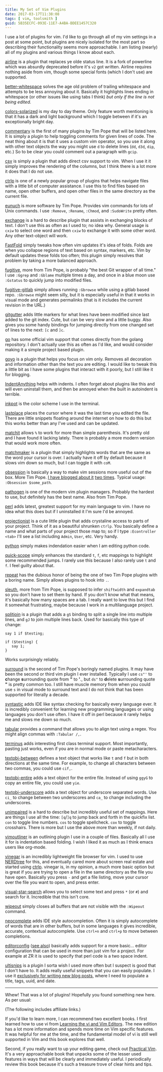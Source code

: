 ```yaml
---
title: My Set of Vim Plugins
date: 2017-03-17T11:38:08
tags: [ vim, toolsmith ]
guid: 5B35ECFC-093E-11E7-A4BA-BDEE1457C320
---
```

I use a lot of plugins for vim.  I'd like to go through all of my vim settings
in a post at some point, but plugins are nicely isolated for the most part so
describing their functionality seems more approachable.  I am listing (nearly)
all of my plugins and various things I know about each.

<!--more-->

[airline](https://github.com/vim-airline/vim-airline) is a plugin that replaces
ye olde status line.  It is a fork of powerline which was absurdly deprecated
before it's `v2` got written.  Airline requires nothing aside from vim, though
some special fonts (which I don't use) are supported.

[better-whitespace](https://github.com/ntpeters/vim-better-whitespace) solves
the age old problem of trailing whitespace and attempts to be less annoying
about it.  Basically it highlights lines ending in whitespace (or other issues
like using tabs I think) *but only if the line is not being edited.*

[colors-solarized](https://github.com/altercation/vim-colors-solarized) is my
day to day theme.  Only feature worth mentioning is that it has a dark and light
background which I toggle between if it's an exceptionally bright day.

[commentary](https://github.com/tpope/vim-commentary) is the first of many
plugins by Tim Pope that will be listed here.  It is simply a plugin to help
toggling comments for given lines of code.  The neat thing about it is that it
uses a custom vim operator, so you use it along with other text objects the way
you might use `d` to delete lines (`dd`, `d3d`, `dip`, etc.)  So to be clear you
could comment out a paragraph with `gcip`.

[csv](https://github.com/chrisbra/csv.vim) is simply a plugin that adds direct
csv support to vim.  When I use it it simply improves the rendering of the
columns, but I think there is a lot more it does that I do not use.

[ctrlp](https://github.com/ctrlpvim/ctrlp.vim) is one of a newly popular group
of plugins that helps navigate files with a little bit of computer assistance.
I use this to find files based on name, open other buffers, and open other files
in the same directory as the current file.

[eunuch](https://github.com/tpope/vim-eunuch) is more software by Tim Pope.
Provides vim commands for lots of Unix commands.  I use `:Remove`, `:Rename`,
`:Chmod`, and `:SudoWrite` pretty often.

[exchange](https://github.com/tommcdo/vim-exchange) is a hard to describe plugin
that assists in exchanging blocks of text.  I don't use this as often as I used
to; no idea why.  General usage is `cxiw` to select one word and then `cxiw` to
exchange it with some other word.  Any other text-object will work.

[FastFold](https://github.com/Konfekt/FastFold) simply tweaks how often vim
updates it's idea of folds.  Folds are when you collapse regions of text based
on syntax, markers, etc.  Vim by default updates these folds too often; this
plugin simply resolves that problem by taking a more balanced approach.

[fugitive](https://github.com/tpope/vim-fugitive), more from Tim Pope, is
probably "the best Git wrapper of all time."  I use `:Ggrep` and `:Gblame`
multiple times a day, and once in a blue moon use `:Gstatus` to quickly jump
into modified files.

[fugitive-gitlab](https://github.com/shumphrey/fugitive-gitlab.vim) simply
allows running `:Gbrowse` while using a gitlab based repo.  `:Gbrowse` might
seem silly, but it is especially useful in that it works in visual mode and
generates permalinks (that is it includes the current revision in the URL.)

[gitgutter](https://github.com/airblade/vim-gitgutter) adds little markers for
what lines have been modified since last added to the git index.  Cute, but can
be very slow and a little buggy.  Also gives you some handy bindings for jumping
directly from one changed set of lines to the next: `[c` and `]c`.

[go](https://golang.org/) has some official vim support that comes directly from
the golang repository.  I don't actually use this as often as I'd like, and
would consider making it a simple project based plugin.

[goyo](https://github.com/junegunn/goyo.vim) is a plugin that helps you focus on
vim only.  Removes all decoration and information other than the text you are
editing.  I would like to tweak this a little bit as I have some plugins that
interact with it poorly, but I still like it for blogging.

[IndentAnything](https://github.com/vim-scripts/IndentAnything) helps with
indents.  I often forget about plugins like this and will even uninstall them,
and then be annoyed when the built in autoindent is terrible.

[inkpot](https://github.com/ciaranm/inkpot) is the color scheme I use in the
terminal.

[lastplace](https://github.com/farmergreg/vim-lastplace) places the cursor where
it was the last time you edited the file.  There are little snippets floating
around the internet on how to do this but this works better than any I've used
and can be updated.

[matchit](http://www.vim.org/scripts/script.php?script%5Fid=39) allows `%` to
work for more than simple parenthesis.  It's pretty old and I have found it
lacking lately.  There is probably a more modern version that would work more
often.

[matchmaker](https://github.com/qstrahl/vim-matchmaker) is a plugin that simply
highlights words that are the same as the word your cursor is over.  I actually
have it off by default because it slows vim down so much, but I can toggle it
with `coM`.

[obsession](https://github.com/tpope/vim-obsession) is basically a way to make
vim sessions more useful out of the box. More Tim Pope.  [I have blogged about
it](https://blog.afoolishmanifesto.com/posts/vim-session-workflow/) [two
times](https://blog.afoolishmanifesto.com/posts/advanced-vim-sessions/).
Typical usage: `:Obsession $some_path`.

[pathogen](https://github.com/tpope/vim-pathogen) is one of the modern vim
plugin managers.  Probably the hardest to use, but definitely has the best name.
Also from Tim Pope.

[perl](https://github.com/vim-perl/vim-perl) adds latest, greatest support for
my main language to vim.  I have no idea what this does but if I uninstalled it
I'm sure I'd be annoyed.

[projectionist](https://github.com/tpope/vim-projectionist) is a cute little
plugin that adds crystaline access to parts of your project.  Think of it as a
beautiful shrunken `ctrlp`.  You basically define a name and what parts of your
project those map to; so if I type `:Econtroller <tab>` I'll see a list
including `Admin`, `User`, etc.  Very handy.

[python](http://www.vim.org/scripts/script.php?script_id=974) simply makes
indendation easier when I am editing python code.

[quick-scope](https://github.com/unblevable/quick-scope) simply enhances the
standard `t`, `f`, etc mappings to highlight some recommended jumps.  I rarely
use this because I also rarely use `t` and `f`.  I feel guilty about that.

[repeat](https://github.com/tpope/vim-repeat) has the dubious honor of being the
one of two Tim Pope plugins with a boring name.  Simply allows plugins to hook
into `.`.

[sleuth](https://github.com/tpope/vim-sleuth), more from Tim Pope, is supposed
to infer `shiftwidth` and `expandtab` so you don't have to set them by hand.  If
you don't know what that means, it's basically how many spaces are a tab.  I
really want to love this but I find it somewhat frustrating, maybe because I
work in a multilanguage project.

[splitjoin](https://github.com/AndrewRadev/splitjoin.vim) is a plugin that adds
a `gS` binding to split a single line into multiple lines, and `gJ` to join
multiple lines back.  Used for basically this type of change:

```
say 1 if $testing;
```

```
if ($testing) {
   say 1;
}
```
 
Works surprisingly reliably.

[surround](https://github.com/tpope/vim-surround) is the second of Tim Pope's
boringly named plugins.  It may have been the second or third vim plugin I ever
installed.  Typically I use `cs"'` to **c**hange **s**urrounding quote from
**"** to **'**., but `ds"` to **d**elete **s**urrounding quote **"** is pretty
common too.  I still have muscle memory from when you could use `s` in visual
mode to surround text and I do not think that has been supported for literally a
decade.

[syntastic](https://github.com/vim-syntastic/syntastic) adds IDE like syntax
checking for basically every language ever.  It is incredibly convenient for
learning new programming languages or using languages you don't use often.  I
have it off in perl because it rarely helps me and slows me down so much.

[tabular](https://github.com/godlygeek/tabular) provides a command that allows
you to align text using a regex.  You might align commas with `:Tabular /,`.

[terminus](https://github.com/wincent/terminus) adds interesting first class
terminal support.  Most importantly, pasting just works, even if you are in
normal mode or paste metacharacters.

[textobj-between](https://github.com/thinca/vim-textobj-between) defines a text
object that works like `t` and `f` but in both directions at the same time.  For
example, to change all characters between two commas, you could use `cif,`.

[textobj-entire](https://github.com/kana/vim-textobj-entire) adds a text object
for the entire file.  Instead of using `ggyG` to copy an entire file, you
could use `yie`.

[textobj-underscore](https://github.com/lucapette/vim-textobj-underscore) adds a
text object for underscore separated words.  Use `ci_` to change between two
underscores and `ca_` to change including the underscores.

[unimpaired](https://github.com/tpope/vim-unimpaired) is a hard to describe but
incredibly useful set of mappings.  Here are things I use all the time:
`[q`/`]q` to jump back and forth in the quickfix list. `con` to toggle line
numbers. `cos` to toggle spellcheck. `cox` to toggle crosshairs.  There is more
but I use the above more than weekly, if not daily.

[vimoutliner](https://github.com/vimoutliner/vimoutliner) is an outlining plugin
I use in a couple of files.  Basically all I use it for is indentation based
folding.  I wish I liked it as much as I think emacs users like org-mode.

[vinegar](https://github.com/tpope/vim-vinegar) is an incredibly lightweight
file browser for vim.  I used to use
[NERDtree](https://github.com/scrooloose/nerdtree) for this, and eventually
cared more about screen real estate and started using
[ctrlp](https://github.com/ctrlpvim/ctrlp.vim).  vinegar is, in my opinion, a
much more basic option but is great if you are trying to open a file in the same
directory as the file you have open.  Basically you press `-` and get a file
listing, move your cursor over the file you want to open, and press enter.

[visual-star-search](https://github.com/bronson/vim-visual-star-search) allows
you to select some text and press `*` (or `#`) and search for it.  Incredible
that this isn't core.

[wipeout](https://github.com/artnez/vim-wipeout) simply closes all buffers that
are not visible with the `:Wipeout` command.

[neocomplete](https://github.com/Shougo/neocomplete.vim) adds IDE style
autocompletion.  Often it is simply autocomplete of words that are in other
buffers, but in some languages it gives incredible, accurate, contextual
autocomplete.  Use `ctrl+n` and `ctrl+p` to move between completions.

[editorconfig](https://github.com/editorconfig/editorconfig-vim) ([see
also](http://editorconfig.org/)) basically adds support for a more basic...
editor configuration that can be used in more than just vim for a project.  For
example at ZR it is used to specify that perl code is a two space indent.

[ultisnips](https://github.com/SirVer/ultisnips) is a plugin I sorta wish I used
more often but I suspect is good that I don't have to.  It adds really useful
snippets that you can easily populate.  I use it [exclusively for writing new
blog
posts](https://github.com/frioux/dotfiles/blob/master/vim/UltiSnips/markdown.snippets),
where I need to populate a title, tags, uuid, and date.

---

Whew!  That was a lot of plugins!  Hopefully you found something new here.  As
per usual:

(The following includes affiliate links.)

If you'd like to learn more, I can recommend two excellent books.  I first
learned how to use vi from
<a href="https://www.amazon.com/gp/product/059652983X/ref=as_li_tl?ie=UTF8&camp=1789&creative=9325&creativeASIN=059652983X&linkCode=as2&tag=afoolishmanif-20&linkId=1d3b90d608a023a1dcb898b903b6f6ac">Learning the vi and Vim Editors</a><img src="//ir-na.amazon-adsystem.com/e/ir?t=afoolishmanif-20&l=am2&o=1&a=059652983X" width="1" height="1" border="0" alt="" style="border:none !important; margin:0px !important;" />.
The new edition has a lot more information and spends more time on Vim specific
features.  It was helpful for me at the time, and the fundamental model of vi is
still well supported in Vim and this book explores that well.

Second, if you really want to up your editing game, check out
<a href="https://www.amazon.com/gp/product/1680501275/ref=as_li_tl?ie=UTF8&camp=1789&creative=9325&creativeASIN=1680501275&linkCode=as2&tag=afoolishmanif-20&linkId=4518880cd2a7fd1333456edcbacc26f6">Practical Vim</a><img src="//ir-na.amazon-adsystem.com/e/ir?t=afoolishmanif-20&l=am2&o=1&a=1680501275" width="1" height="1" border="0" alt="" style="border:none !important; margin:0px !important;" />.
It's a very approachable book that unpacks some of the lesser used features in
ways that will be clearly and immediately useful.  I periodically review this
book because it's such a treasure trove of clear hints and tips.
